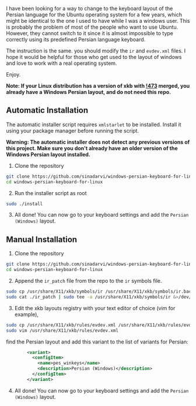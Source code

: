 I have been looking for a way to change to the keyboard layout of the Persian language for the Ubuntu operating system for a few years, which might be identical to the one I used to have while I was a windows user. This is probably the problem of most of the people who want to use Ubuntu. However, they cannot switch to it since it is almost impossible to type correctly using its predefined Persian language keyboard.

The instruction is the same. you should modify the `ir` and `evdev.xml` files. I hope it would be helpful for those who get used to the layout of windows and love to work with a real operating system.

Enjoy.

**Note: If your Linux distribution has a version of xkb with [!473](https://gitlab.freedesktop.org/xkeyboard-config/xkeyboard-config/-/merge_requests/473) merged, you already have a Windows Persian layout, and do not need this repo.**


## Automatic Installation

The automatic installer script requires `xmlstarlet` to be installed.
Install it using your package manager before running the script.

**Warning: The automatic installer does not detect any previous versions of this project. Make sure you don't already have an older version of the Windows Persian layout installed.**

1. Clone the repository

```bash
git clone https://github.com/sinadarvi/windows-persian-keyboard-for-linux.git
cd windows-persian-keyboard-for-linux
```

2. Run the installer script as root

```bash
sudo ./install
```

3. All done! You can now go to your keyboard settings and add the `Persian (Windows)` layout.


## Manual Installation

1. Clone the repository

```bash
git clone https://github.com/sinadarvi/windows-persian-keyboard-for-linux.git
cd windows-persian-keyboard-for-linux
```

2. Append the `ir_patch` file from the repo to the `ir` symbols file.

```bash
sudo cp /usr/share/X11/xkb/symbols/ir /usr/share/X11/xkb/symbols/ir.backup
sudo cat ./ir_patch | sudo tee -a /usr/share/X11/xkb/symbols/ir &>/dev/null
```

3. Edit the xkb layouts registry with your text editor of choice (vim for example),

```bash
sudo cp /usr/share/X11/xkb/rules/evdev.xml /usr/share/X11/xkb/rules/evdev.xml.backup
sudo vim /usr/share/X11/xkb/rules/evdev.xml
```

find the Persian layout and add this variant to the list of variants for Persian:

```xml
        <variant>
          <configItem>
            <name>pes_winkeys</name>
            <description>Persian (Windows)</description>
          </configItem>
        </variant>
```

4. All done! You can now go to your keyboard settings and add the `Persian (Windows)` layout.
